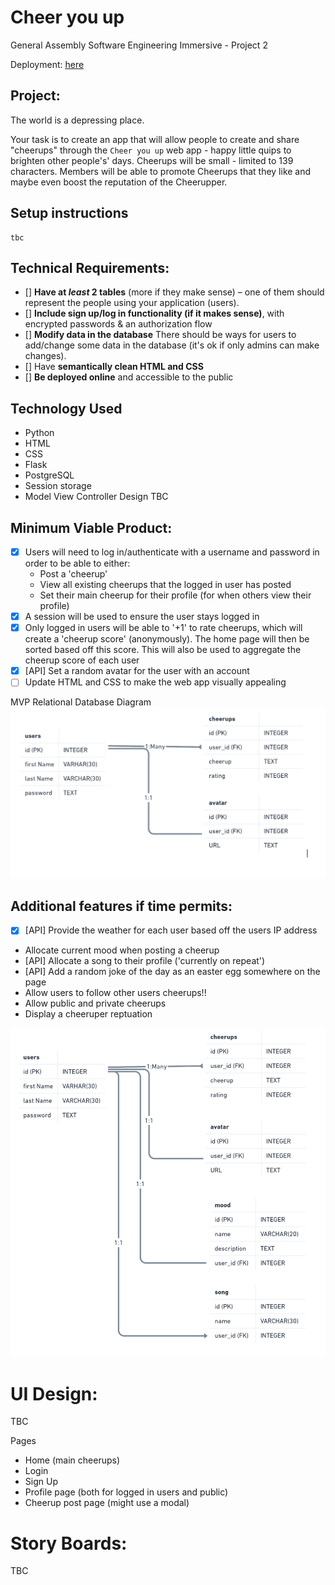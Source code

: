 # Cheer you up

General Assembly Software Engineering Immersive - Project 2

Deployment: [here](https://secret-wildwood-49670.herokuapp.com/)

## Project: 

The world is a depressing place.

Your task is to create an app that will allow people to create and share "cheerups" through the `Cheer you up` web app - happy little quips to brighten other people's' days. Cheerups will be small - limited to 139 characters. Members will be able to promote Cheerups that they like and maybe even boost the reputation of the Cheerupper.

## Setup instructions
```
tbc
```


## Technical Requirements:
- [] **Have at *least* 2 tables** (more if they make sense) – one of them should represent the people using your application (users).
- [] **Include sign up/log in functionality (if it makes sense)**, with encrypted passwords & an authorization flow
- [] **Modify data in the database** There should be ways for users to add/change some data in the database (it's ok if only admins can make changes).
- [] Have **semantically clean HTML and CSS**
- [] **Be deployed online** and accessible to the public

## Technology Used
* Python
* HTML
* CSS
* Flask
* PostgreSQL
* Session storage
* Model View Controller Design
TBC

## Minimum Viable Product:
- [x] Users will need to log in/authenticate with a username and password in order to be able to either:
    * Post a 'cheerup'
    * View all existing cheerups that the logged in user has posted
    * Set their main cheerup for their profile (for when others view their profile)
- [x] A session will be used to ensure the user stays logged in
- [x] Only logged in users will be able to '+1' to rate cheerups, which will create a 'cheerup score' (anonymously). The home page will then be sorted based off this score. This will also be used to aggregate the cheerup score of each user
- [x] [API] Set a random avatar for the user with an account
- [ ] Update HTML and CSS to make the web app visually appealing

MVP Relational Database Diagram
![MVP Relational Diagram](/static/images/readme/mvp.png)


## Additional features if time permits:
- [x] [API] Provide the weather for each user based off the users IP address
* Allocate current mood when posting a cheerup
* [API] Allocate a song to their profile ('currently on repeat')
* [API] Add a random joke of the day as an easter egg somewhere on the page 
* Allow users to follow other users cheerups!!
* Allow public and private cheerups
* Display a cheeruper reptuation

![Additional Features Relational Diagram](/static/images/readme/additional-features-db-diagram.png)


# UI Design:
TBC

Pages 
* Home (main cheerups)
* Login 
* Sign Up
* Profile page (both for logged in users and public)
* Cheerup post page (might use a modal)

# Story Boards:
TBC